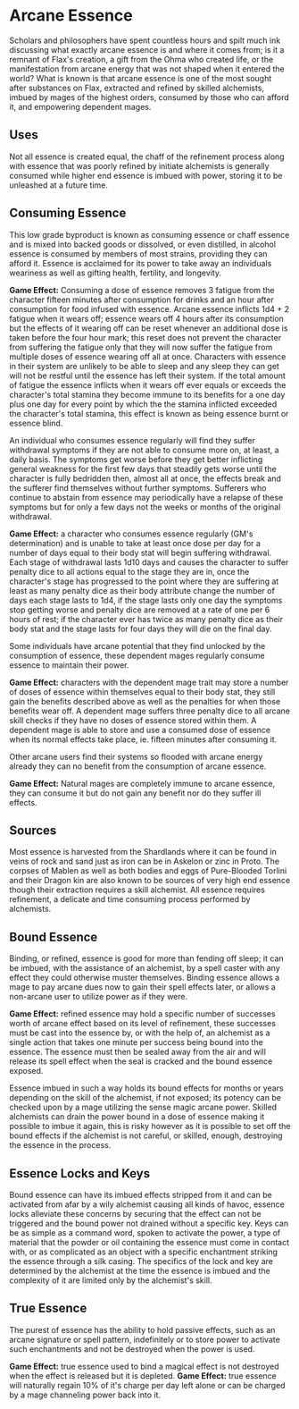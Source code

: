 # Arcane Essence
Scholars and philosophers have spent countless hours and spilt much ink discussing what exactly arcane essence is and where it comes from; is it a remnant of Flax's creation, a gift from the Ohma who created life, or the manifestation from arcane energy that was not shaped when it entered the world? What is known is that arcane essence is one of the most sought after substances on Flax, extracted and refined by skilled alchemists, imbued by mages of the highest orders, consumed by those who can afford it, and empowering dependent mages.

## Uses
Not all essence is created equal, the chaff of the refinement process along with essence that was poorly refined by initiate alchemists is generally consumed while higher end essence is imbued with power, storing it to be unleashed at a future time.

## Consuming Essence
This low grade byproduct is known as consuming essence or chaff essence and is mixed into backed goods or dissolved, or even distilled, in alcohol essence is consumed by members of most strains, providing they can afford it. Essence is acclaimed for its power to take away an individuals weariness as well as gifting health, fertility, and longevity.

**Game Effect:** Consuming a dose of essence removes 3 fatigue from the character fifteen minutes after consumption for drinks and an hour after consumption for food infused with essence. Arcane essence inflicts 1d4 + 2 fatigue when it wears off; essence wears off 4 hours after its consumption but the effects of it wearing off can be reset whenever an additional dose is taken before the four hour mark; this reset does not prevent the character from suffering the fatigue only that they will now suffer the fatigue from multiple doses of essence wearing off all at once. Characters with essence in their system are unlikely to be able to sleep and any sleep they can get will not be restful until the essence has left their system. If the total amount of fatigue the essence inflicts when it wears off ever equals or exceeds the character's total stamina they become immune to its benefits for a one day plus one day for every point by which the the stamina inflicted exceeded the character's total stamina, this effect is known as being essence burnt or essence blind.

An individual who consumes essence regularly will find they suffer withdrawal symptoms if they are not able to consume more on, at least, a daily basis. The symptoms get worse before they get better inflicting general weakness for the first few days that steadily gets worse until the character is fully bedridden then, almost all at once, the effects break and the sufferer find themselves without further symptoms. Sufferers who continue to abstain from essence may periodically have a relapse of these symptoms but for only a few days not the weeks or months of the original withdrawal.

**Game Effect:** a character who consumes essence regularly (GM's determination) and is unable to take at least once dose per day for a number of days equal to their body stat will begin suffering withdrawal. Each stage of withdrawal lasts 1d10 days and causes the character to suffer penalty dice to all actions equal to the stage they are in, once the character's stage has progressed to the point where they are suffering at least as many penalty dice as their body attribute change the number of days each stage lasts to 1d4, if the stage lasts only one day the symptoms stop getting worse and penalty dice are removed at a rate of one per 6 hours of rest; if the character ever has twice as many penalty dice as their body stat and the stage lasts for four days they will die on the final day.

Some individuals have arcane potential that they find unlocked by the consumption of essence, these dependent mages regularly consume essence to maintain their power.

**Game Effect:** characters with the dependent mage trait may store a number of doses of essence within themselves equal to their body stat, they still gain the benefits described above as well as the penalties for when those benefits wear off. A dependent mage suffers three penalty dice to all arcane skill checks if they have no doses of essence stored within them. A dependent mage is able to store and use a consumed dose of essence when its normal effects take place, ie. fifteen minutes after consuming it.

Other arcane users find their systems so flooded with arcane energy already they can no benefit from the consumption of arcane essence.

**Game Effect:** Natural mages are completely immune to arcane essence, they can consume it but do not gain any benefit nor do they suffer ill effects.

## Sources
Most essence is harvested from the Shardlands where it can be found in veins of rock and sand just as iron can be in Askelon or zinc in Proto. The corpses of Mablen as well as both bodies and eggs of Pure-Blooded Torlini and their Dragon kin are also known to be sources of very high end essence though their extraction requires a skill alchemist. All essence requires refinement, a delicate and time consuming process performed by alchemists.

## Bound Essence
Binding, or refined, essence is good for more than fending off sleep; it can be imbued, with the assistance of an alchemist, by a spell caster with any effect they could otherwise muster themselves. Binding essence allows a mage to pay arcane dues now to gain their spell effects later, or allows a non-arcane user to utilize power as if they were.

**Game Effect:** refined essence may hold a specific number of successes worth of arcane effect based on its level of refinement, these successes must be cast into the essence by, or with the help of, an alchemist as a single action that takes one minute per success being bound into the essence. The essence must then be sealed away from the air and will release its spell effect when the seal is cracked and the bound essence exposed.

Essence imbued in such a way holds its bound effects for months or years depending on the skill of the alchemist, if not exposed; its potency can be checked upon by a mage utilizing the sense magic arcane power. Skilled alchemists can drain the power bound in a dose of essence making it possible to imbue it again, this is risky however as it is possible to set off the bound effects if the alchemist is not careful, or skilled, enough, destroying the essence in the process.

## Essence Locks and Keys
Bound essence can have its imbued effects stripped from it and can be activated from afar by a wily alchemist causing all kinds of havoc, essence locks alleviate these concerns by securing that the effect can not be triggered and the bound power not drained without a specific key. Keys can be as simple as a command word, spoken to activate the power, a type of material that the powder or oil containing the essence must come in contact with, or as complicated as an object with a specific enchantment striking the essence through a silk casing. The specifics of the lock and key are determined by the alchemist at the time the essence is imbued and the complexity of it are limited only by the alchemist's skill.

## True Essence
The purest of essence has the ability to hold passive effects, such as an arcane signature or spell pattern, indefinitely or to store power to activate such enchantments and not be destroyed when the power is used.

**Game Effect:** true essence used to bind a magical effect is not destroyed when the effect is released but it is depleted.
**Game Effect:** true essence will naturally regain 10% of it's charge per day left alone or can be charged by a mage channeling power back into it.
